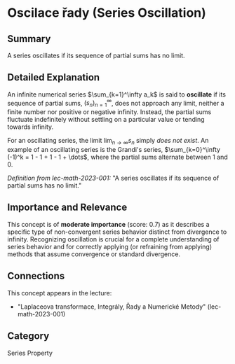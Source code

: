 # Oscilace řady (Series Oscillation)

## Summary
A series oscillates if its sequence of partial sums has no limit.

## Detailed Explanation
An infinite numerical series $\sum_{k=1}^\infty a_k$ is said to **oscillate** if its sequence of partial sums, $(s_n)_{n=1}^\infty$, does not approach any limit, neither a finite number nor positive or negative infinity. Instead, the partial sums fluctuate indefinitely without settling on a particular value or tending towards infinity.

For an oscillating series, the limit $\lim_{n\to\infty} s_n$ simply *does not exist*. An example of an oscillating series is the Grandi's series, $\sum_{k=0}^\infty (-1)^k = 1 - 1 + 1 - 1 + \dots$, where the partial sums alternate between 1 and 0.

*Definition from lec-math-2023-001:*
"A series oscillates if its sequence of partial sums has no limit."

## Importance and Relevance
This concept is of **moderate importance** (score: 0.7) as it describes a specific type of non-convergent series behavior distinct from divergence to infinity. Recognizing oscillation is crucial for a complete understanding of series behavior and for correctly applying (or refraining from applying) methods that assume convergence or standard divergence.

## Connections
This concept appears in the lecture:
*   "Laplaceova transformace, Integrály, Řady a Numerické Metody" (lec-math-2023-001)

## Category
Series Property
